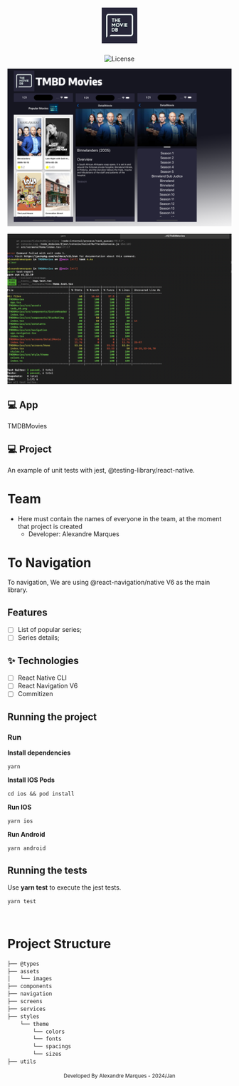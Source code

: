 <h1 align="center">
  <img alt="" height="80" title="" src=".github/logo.png" />
</h1>

<p align="center">
  <img alt="License" src="https://img.shields.io/static/v1?label=license&message=MIT&color=E51C44&labelColor=0A1033">
</p>

![cover](.github/cover.png?style=flat)

![cover](.github/cover_test.png?style=flat)


## 💻 App
TMDBMovies

## 💻 Project

An example of unit tests with jest, @testing-library/react-native.

# Team

- Here must contain the names of everyone in the team, at the moment that
  project is created
  - Developer: Alexandre Marques

# To Navigation

To navigation, We are using @react-navigation/native V6 as the main library.

## Features

- [ ] List of popular series;
- [ ] Series details;

## ✨ Technologies

- [ ] React Native CLI
- [ ] React Navigation V6
- [ ] Commitizen

## Running the project

### Run

**Install dependencies**

```
yarn
```

**Install IOS Pods**

```
cd ios && pod install
```

**Run IOS**

```
yarn ios
```

**Run Android**

```
yarn android
```

## Running the tests

Use **yarn test** to execute the jest tests.

```cl
yarn test
```

<br />

# Project Structure

```bash
├── @types
├── assets
│   └── images
├── components
├── navigation
├── screens
├── services
├── styles
    └── theme
        └── colors
        └── fonts
        └── spacings
        └── sizes
├── utils
```

<div align="center">
  <small>Developed By Alexandre Marques - 2024/Jan</small>
</div>
